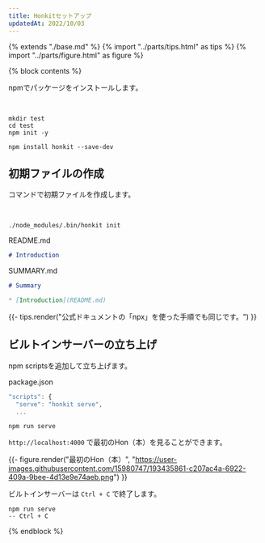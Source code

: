 ```yaml
---
title: Honkitセットアップ
updatedAt: 2022/10/03
---
```

{% extends "./base.md" %}
{% import "../parts/tips.html" as tips %}
{% import "../parts/figure.html" as figure %}

{% block contents %}

npmでパッケージをインストールします。

<br>

```shell
mkdir test
cd test
npm init -y

npm install honkit --save-dev
```

## 初期ファイルの作成

コマンドで初期ファイルを作成します。

<br>

```shell
./node_modules/.bin/honkit init
```

<div class="code-title">README.md</div>

```md
# Introduction
```

<div class="code-title">SUMMARY.md</div>

```md
# Summary

* [Introduction](README.md)
```

{{- tips.render("公式ドキュメントの「npx」を使った手順でも同じです。") }}

## ビルトインサーバーの立ち上げ

npm scriptsを追加して立ち上げます。

<div class="code-title">package.json</div>

```js
"scripts": {
  "serve": "honkit serve",
  ...
```

```shell
npm run serve
```

`http://localhost:4000` で最初のHon（本）を見ることができます。

{{- figure.render("最初のHon（本）", "https://user-images.githubusercontent.com/15980747/193435861-c207ac4a-6922-409a-9bee-4d13e9e74aeb.png") }}

ビルトインサーバーは `Ctrl + C` で終了します。

```shell
npm run serve
-- Ctrl + C
```

{% endblock %}
